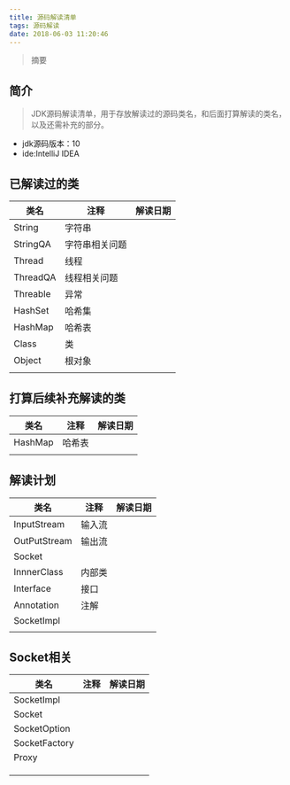 ```yaml
---
title: 源码解读清单
tags: 源码解读
date: 2018-06-03 11:20:46
---
```


> 摘要
<!--more-->

## 简介
> JDK源码解读清单，用于存放解读过的源码类名，和后面打算解读的类名，以及还需补充的部分。
- jdk源码版本：10
- ide:IntelliJ IDEA

## 已解读过的类
|类名|注释|解读日期|
|---|---|---|
|String|字符串||
|StringQA|字符串相关问题||
|Thread|线程||
|ThreadQA|线程相关问题||
|Threable|异常||
|HashSet|哈希集||
|HashMap|哈希表||
|Class|类||
|Object|根对象||
||||

## 打算后续补充解读的类
|类名|注释|解读日期|
|---|---|---|
|HashMap|哈希表||
||||

## 解读计划
|类名|注释|解读日期|
|---|---|---|
|InputStream|输入流||
|OutPutStream|输出流||
|Socket|||
|InnnerClass|内部类||
|Interface|接口||
|Annotation|注解||
|SocketImpl|||
||||

## Socket相关

|类名|注释|解读日期|
|---|---|---|
|SocketImpl|||
|Socket|||
|SocketOption|||
|SocketFactory|||
|Proxy|||
||||
||||
||||
